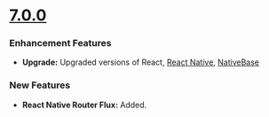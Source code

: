 
# [7.0.0](https://github.com/start-react/native-starter-kit/releases/tag/v6.1.0)

### Enhancement Features

- **Upgrade:** Upgraded versions of React, [React Native](https://facebook.github.io/react-native/), [NativeBase](http://nativebase.io/)


### New Features

- **React Native Router Flux:** Added.
